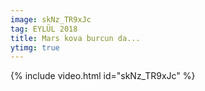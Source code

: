 ```yaml
---
image: skNz_TR9xJc
tag: EYLÜL 2018
title: Mars kova burcun da...
ytimg: true
---
```

{% include video.html id="skNz_TR9xJc" %}
